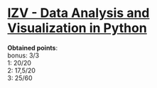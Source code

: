 # [IZV - Data Analysis and Visualization in Python](https://www.fit.vut.cz/study/course/14307/)

**Obtained points**:<br>
bonus: 3/3 <br>
1: 20/20 <br>
2: 17,5/20 <br>
3: 25/60 <br>
